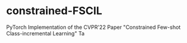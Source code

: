 # constrained-FSCIL
PyTorch Implementation of the CVPR'22 Paper "Constrained Few-shot Class-incremental Learning"
Ta
